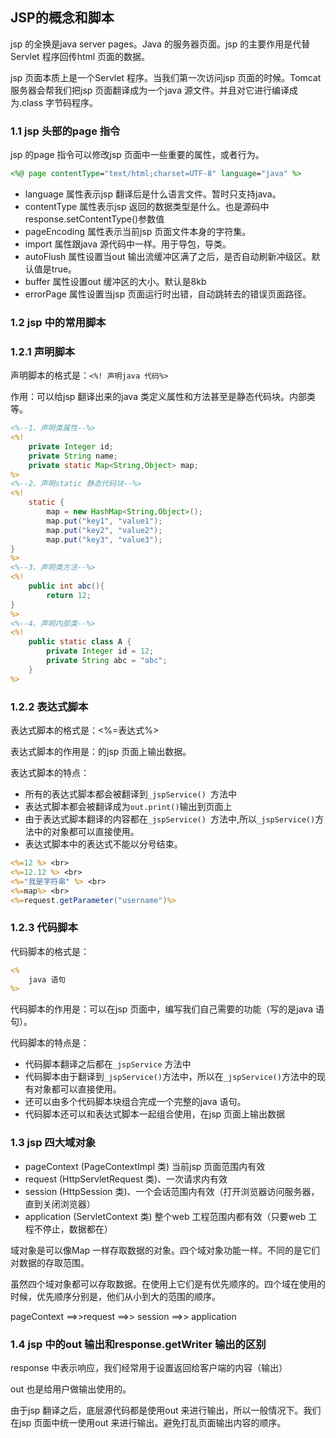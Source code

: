 ## JSP的概念和脚本

jsp 的全换是java server pages。Java 的服务器页面。jsp 的主要作用是代替Servlet 程序回传html 页面的数据。

jsp 页面本质上是一个Servlet 程序。当我们第一次访问jsp 页面的时候。Tomcat 服务器会帮我们把jsp 页面翻译成为一个java 源文件。并且对它进行编译成为.class 字节码程序。

### 1.1 jsp 头部的page 指令

jsp 的page 指令可以修改jsp 页面中一些重要的属性，或者行为。

~~~jsp
<%@ page contentType="text/html;charset=UTF-8" language="java" %>
~~~

- language 属性表示jsp 翻译后是什么语言文件。暂时只支持java。
- contentType 属性表示jsp 返回的数据类型是什么。也是源码中response.setContentType()参数值
- pageEncoding 属性表示当前jsp 页面文件本身的字符集。
- import 属性跟java 源代码中一样。用于导包，导类。
- autoFlush 属性设置当out 输出流缓冲区满了之后，是否自动刷新冲级区。默认值是true。
- buffer 属性设置out 缓冲区的大小。默认是8kb
- errorPage 属性设置当jsp 页面运行时出错，自动跳转去的错误页面路径。

### 1.2 jsp 中的常用脚本

### 1.2.1 声明脚本

声明脚本的格式是：`<%! 声明java 代码%>`

作用：可以给jsp 翻译出来的java 类定义属性和方法甚至是静态代码块。内部类等。

~~~jsp
<%--1、声明类属性--%>
<%!
    private Integer id;
    private String name;
    private static Map<String,Object> map;
%>
<%--2、声明static 静态代码块--%>
<%!
    static {
        map = new HashMap<String,Object>();
        map.put("key1", "value1");
        map.put("key2", "value2");
        map.put("key3", "value3");
}
%>
<%--3、声明类方法--%>
<%!
    public int abc(){
    	return 12;
}
%>
<%--4、声明内部类--%>
<%!
    public static class A {
        private Integer id = 12;
        private String abc = "abc";
    }
%>
~~~

### 1.2.2 表达式脚本

表达式脚本的格式是：<%=表达式%>

表达式脚本的作用是：的jsp 页面上输出数据。

表达式脚本的特点：

- 所有的表达式脚本都会被翻译到`_jspService() `方法中
- 表达式脚本都会被翻译成为`out.print()`输出到页面上
- 由于表达式脚本翻译的内容都在`_jspService() `方法中,所以`_jspService()`方法中的对象都可以直接使用。
- 表达式脚本中的表达式不能以分号结束。

~~~jsp
<%=12 %> <br>
<%=12.12 %> <br>
<%="我是字符串" %> <br>
<%=map%> <br>
<%=request.getParameter("username")%>
~~~

### 1.2.3 代码脚本

代码脚本的格式是：

~~~jsp
<%
	java 语句
%>
~~~

代码脚本的作用是：可以在jsp 页面中，编写我们自己需要的功能（写的是java 语句）。

代码脚本的特点是：

- 代码脚本翻译之后都在`_jspService` 方法中
- 代码脚本由于翻译到`_jspService()`方法中，所以在`_jspService()`方法中的现有对象都可以直接使用。
- 还可以由多个代码脚本块组合完成一个完整的java 语句。
- 代码脚本还可以和表达式脚本一起组合使用，在jsp 页面上输出数据

### 1.3 jsp 四大域对象

- pageContext (PageContextImpl 类) 当前jsp 页面范围内有效
- request (HttpServletRequest 类)、一次请求内有效
- session (HttpSession 类)、一个会话范围内有效（打开浏览器访问服务器，直到关闭浏览器）
- application (ServletContext 类) 整个web 工程范围内都有效（只要web 工程不停止，数据都在）

域对象是可以像Map 一样存取数据的对象。四个域对象功能一样。不同的是它们对数据的存取范围。

虽然四个域对象都可以存取数据。在使用上它们是有优先顺序的。四个域在使用的时候，优先顺序分别是，他们从小到大的范围的顺序。

pageContext ==>>request ==>> session ==>> application

### 1.4 jsp 中的out 输出和response.getWriter 输出的区别
response 中表示响应，我们经常用于设置返回给客户端的内容（输出）

out 也是给用户做输出使用的。

由于jsp 翻译之后，底层源代码都是使用out 来进行输出，所以一般情况下。我们在jsp 页面中统一使用out 来进行输出。避免打乱页面输出内容的顺序。